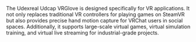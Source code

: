 The Udexreal Udcap VRGlove is designed specifically for VR applications. It not only replaces traditional VR controllers for playing games on SteamVR but also provides precise hand motion capture for VRChat users in social spaces. Additionally, it supports large-scale virtual games, virtual simulation training, and virtual live streaming for industrial-grade projects.
